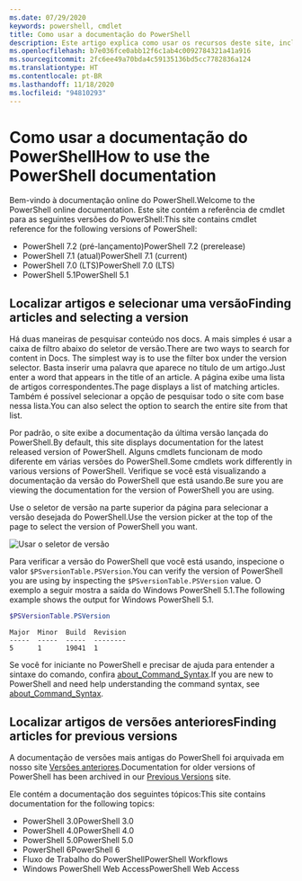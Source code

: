 ```yaml
---
ms.date: 07/29/2020
keywords: powershell, cmdlet
title: Como usar a documentação do PowerShell
description: Este artigo explica como usar os recursos deste site, incluindo filtragem de pesquisa e seleção de versão.
ms.openlocfilehash: b7e036fce0abb12f6c1ab4c0092784321a41a916
ms.sourcegitcommit: 2fc6ee49a70bda4c59135136bd5cc7782836a124
ms.translationtype: HT
ms.contentlocale: pt-BR
ms.lasthandoff: 11/18/2020
ms.locfileid: "94810293"
---
```

# <a name="how-to-use-the-powershell-documentation"></a><span data-ttu-id="5672a-104">Como usar a documentação do PowerShell</span><span class="sxs-lookup"><span data-stu-id="5672a-104">How to use the PowerShell documentation</span></span>

<span data-ttu-id="5672a-105">Bem-vindo à documentação online do PowerShell.</span><span class="sxs-lookup"><span data-stu-id="5672a-105">Welcome to the PowerShell online documentation.</span></span> <span data-ttu-id="5672a-106">Este site contém a referência de cmdlet para as seguintes versões do PowerShell:</span><span class="sxs-lookup"><span data-stu-id="5672a-106">This site contains cmdlet reference for the following versions of PowerShell:</span></span>

- <span data-ttu-id="5672a-107">PowerShell 7.2 (pré-lançamento)</span><span class="sxs-lookup"><span data-stu-id="5672a-107">PowerShell 7.2 (prerelease)</span></span>
- <span data-ttu-id="5672a-108">PowerShell 7.1 (atual)</span><span class="sxs-lookup"><span data-stu-id="5672a-108">PowerShell 7.1 (current)</span></span>
- <span data-ttu-id="5672a-109">PowerShell 7.0 (LTS)</span><span class="sxs-lookup"><span data-stu-id="5672a-109">PowerShell 7.0 (LTS)</span></span>
- <span data-ttu-id="5672a-110">PowerShell 5.1</span><span class="sxs-lookup"><span data-stu-id="5672a-110">PowerShell 5.1</span></span>

## <a name="finding-articles-and-selecting-a-version"></a><span data-ttu-id="5672a-111">Localizar artigos e selecionar uma versão</span><span class="sxs-lookup"><span data-stu-id="5672a-111">Finding articles and selecting a version</span></span>

<span data-ttu-id="5672a-112">Há duas maneiras de pesquisar conteúdo nos docs. A mais simples é usar a caixa de filtro abaixo do seletor de versão.</span><span class="sxs-lookup"><span data-stu-id="5672a-112">There are two ways to search for content in Docs. The simplest way is to use the filter box under the version selector.</span></span> <span data-ttu-id="5672a-113">Basta inserir uma palavra que aparece no título de um artigo.</span><span class="sxs-lookup"><span data-stu-id="5672a-113">Just enter a word that appears in the title of an article.</span></span> <span data-ttu-id="5672a-114">A página exibe uma lista de artigos correspondentes.</span><span class="sxs-lookup"><span data-stu-id="5672a-114">The page displays a list of matching articles.</span></span> <span data-ttu-id="5672a-115">Também é possível selecionar a opção de pesquisar todo o site com base nessa lista.</span><span class="sxs-lookup"><span data-stu-id="5672a-115">You can also select the option to search the entire site from that list.</span></span>

<span data-ttu-id="5672a-116">Por padrão, o site exibe a documentação da última versão lançada do PowerShell.</span><span class="sxs-lookup"><span data-stu-id="5672a-116">By default, this site displays documentation for the latest released version of PowerShell.</span></span> <span data-ttu-id="5672a-117">Alguns cmdlets funcionam de modo diferente em várias versões do PowerShell.</span><span class="sxs-lookup"><span data-stu-id="5672a-117">Some cmdlets work differently in various versions of PowerShell.</span></span> <span data-ttu-id="5672a-118">Verifique se você está visualizando a documentação da versão do PowerShell que está usando.</span><span class="sxs-lookup"><span data-stu-id="5672a-118">Be sure you are viewing the documentation for the version of PowerShell you are using.</span></span>

<span data-ttu-id="5672a-119">Use o seletor de versão na parte superior da página para selecionar a versão desejada do PowerShell.</span><span class="sxs-lookup"><span data-stu-id="5672a-119">Use the version picker at the top of the page to select the version of PowerShell you want.</span></span>

![Usar o seletor de versão](media/how-to-use-docs/version-search.gif)

<span data-ttu-id="5672a-121">Para verificar a versão do PowerShell que você está usando, inspecione o valor `$PSversionTable.PSVersion`.</span><span class="sxs-lookup"><span data-stu-id="5672a-121">You can verify the version of PowerShell you are using by inspecting the `$PSversionTable.PSVersion` value.</span></span> <span data-ttu-id="5672a-122">O exemplo a seguir mostra a saída do Windows PowerShell 5.1.</span><span class="sxs-lookup"><span data-stu-id="5672a-122">The following example shows the output for Windows PowerShell 5.1.</span></span>

```powershell
$PSVersionTable.PSVersion
```

```Output
Major  Minor  Build  Revision
-----  -----  -----  --------
5      1      19041  1
```

<span data-ttu-id="5672a-123">Se você for iniciante no PowerShell e precisar de ajuda para entender a sintaxe do comando, confira [about_Command_Syntax](/powershell/module/microsoft.powershell.core/about/about_command_syntax).</span><span class="sxs-lookup"><span data-stu-id="5672a-123">If you are new to PowerShell and need help understanding the command syntax, see [about_Command_Syntax](/powershell/module/microsoft.powershell.core/about/about_command_syntax).</span></span>

## <a name="finding-articles-for-previous-versions"></a><span data-ttu-id="5672a-124">Localizar artigos de versões anteriores</span><span class="sxs-lookup"><span data-stu-id="5672a-124">Finding articles for previous versions</span></span>

<span data-ttu-id="5672a-125">A documentação de versões mais antigas do PowerShell foi arquivada em nosso site [Versões anteriores](https://aka.ms/PSLegacyDocs).</span><span class="sxs-lookup"><span data-stu-id="5672a-125">Documentation for older versions of PowerShell has been archived in our [Previous Versions](https://aka.ms/PSLegacyDocs) site.</span></span>

<span data-ttu-id="5672a-126">Ele contém a documentação dos seguintes tópicos:</span><span class="sxs-lookup"><span data-stu-id="5672a-126">This site contains documentation for the following topics:</span></span>

- <span data-ttu-id="5672a-127">PowerShell 3.0</span><span class="sxs-lookup"><span data-stu-id="5672a-127">PowerShell 3.0</span></span>
- <span data-ttu-id="5672a-128">PowerShell 4.0</span><span class="sxs-lookup"><span data-stu-id="5672a-128">PowerShell 4.0</span></span>
- <span data-ttu-id="5672a-129">PowerShell 5.0</span><span class="sxs-lookup"><span data-stu-id="5672a-129">PowerShell 5.0</span></span>
- <span data-ttu-id="5672a-130">PowerShell 6</span><span class="sxs-lookup"><span data-stu-id="5672a-130">PowerShell 6</span></span>
- <span data-ttu-id="5672a-131">Fluxo de Trabalho do PowerShell</span><span class="sxs-lookup"><span data-stu-id="5672a-131">PowerShell Workflows</span></span>
- <span data-ttu-id="5672a-132">Windows PowerShell Web Access</span><span class="sxs-lookup"><span data-stu-id="5672a-132">PowerShell Web Access</span></span>
